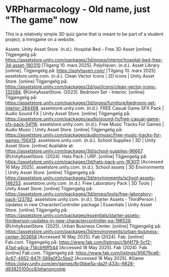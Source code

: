 # VRPharmacology - Old name, just "The game" now
This is a relatively simple 3D quiz game that is meant to be part of a student project, a minigame on a website.

Assets:
Unity Asset Store. (n.d.). Hospital Bed - Free 3D Asset [online]. Tilgjengelig på: https://assetstore.unity.com/packages/3d/props/interior/hospital-bed-free-3d-asset-190310  [Tilgang 10. mars 2025].
PolyHaven. (n.d.). Asset Library [online]. Tilgjengelig på: https://polyhaven.com/  [Tilgang 10. mars 2025]
assetstore.unity.com. (n.d.). Clean Vector Icons | 2D Icons | Unity Asset Store. [online] Tilgjengelig på: https://assetstore.unity.com/packages/2d/gui/icons/clean-vector-icons-132084.
‌@UnityAssetStore. (2023). Bedroom Set - Interior. [online] Tilgjengelig på: https://assetstore.unity.com/packages/3d/props/furniture/bedroom-set-interior-264498. 
‌assetstore.unity.com. (n.d.). FREE Casual Game SFX Pack | Audio Sound FX | Unity Asset Store. [online] Tilgjengelig på: https://assetstore.unity.com/packages/audio/sound-fx/free-casual-game-sfx-pack-54116.
assetstore.unity.com. (n.d.). Free Music Tracks For Games | Audio Music | Unity Asset Store. [online] Tilgjengelig på: https://assetstore.unity.com/packages/audio/music/free-music-tracks-for-games-156413. 
‌assetstore.unity.com. (n.d.). School Supplies | 3D | Unity Asset Store. [online] Available at: https://assetstore.unity.com/packages/3d/school-supplies-96667.
@UnityAssetStore. (2024). Hats Pack | URP. [online] Tilgjengelig på: https://assetstore.unity.com/packages/3d/hats-pack-urp-163011 [Accessed 16 May 2025]. 
‌assetstore.unity.com. (n.d.). School assets | 3D Environments | Unity Asset Store. [online] Tilgjengelig på: https://assetstore.unity.com/packages/3d/environments/school-assets-146253.
‌assetstore.unity.com. (n.d.). Free Laboratory Pack | 3D Tools | Unity Asset Store. [online] Tilgjengelig på: https://assetstore.unity.com/packages/3d/props/tools/free-laboratory-pack-123782. 
‌assetstore.unity.com. (n.d.). Starter Assets - ThirdPerson | Updates in new CharacterController package | Essentials | Unity Asset Store. [online] Tilgjengelig på: https://assetstore.unity.com/packages/essentials/starter-assets-thirdperson-updates-in-new-charactercontroller-pa-196526. 
‌@UnityAssetStore. (2025). Urban Business Center. [online] Tilgjengelig på: https://assetstore.unity.com/packages/3d/environments/urban-business-center-303658 [Accessed 16 May 2025]. 
Fab (2024). Fab. [online] Fab.com. Tilgjengelig på: https://www.fab.com/listings/c1bf4f79-5cf2-47ad-a4ca-714cbf6ff544 [Accessed 16 May 2025].
‌Fab (2024). Fab. [online] Fab.com. Tilgjengelig på: https://www.fab.com/listings/95679ca6-4c67-4852-847f-589a0f2c5be2 [Accessed 16 May 2025].
#Game
https://play.unity.com/en/games/8c0bbe5a-da2f-433c-9828-d93825100cc8/phanoncomp
